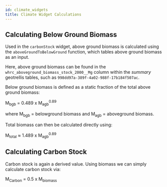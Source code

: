 ```yaml
---
id: climate_widgets
title: Climate Widget Calculations
---
```


## Calculating Below Ground Biomass

Used in the `carbonStock` widget, above ground biomass is calculated using the `aboveGroundToBelowGround` function, which tables above ground biomass as an input.

Here, above ground biomass can be found in the `whrc_aboveground_biomass_stock_2000__Mg` column within the _summary_ geotrellis tables, such as `998dd97a-389f-4a02-988f-17b184f507ac`.

Below ground biomass is defined as a static fraction of the total above ground biomass:

M<sub>bgb</sub> = 0.489 x M<sub>agb</sub><sup>0.89</sup>

where M<sub>bgb</sub> = belowground biomass and M<sub>agb</sub> = aboveground biomass.

Total biomass can then be calculated directly using:

M<sub>total</sub> ≈ 1.489 x M<sub>agb</sub><sup>0.89</sup>

## Calculating Carbon Stock

Carbon stock is again a derived value. Using biomass we can simply calculate carbon stock via:

M<sub>Carbon</sub> = 0.5 x M<sub>biomass</sub>